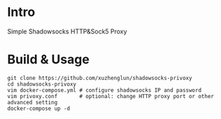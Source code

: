 # Intro
Simple Shadowsocks HTTP&Sock5 Proxy


# Build & Usage
```
git clone https://github.com/xuzhenglun/shadowsocks-privoxy
cd shadowsocks-privoxy
vim docker-compose.yml # configure shadowsocks IP and password
vim privoxy.conf       # optional: change HTTP proxy port or other advanced setting
docker-compose up -d
```
